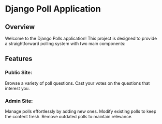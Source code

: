 # Django Poll Application 

## Overview

Welcome to the Django Polls application! This project is designed to provide a straightforward polling system with two main components:

## Features

### Public Site:

Browse a variety of poll questions.
Cast your votes on the questions that interest you.

### Admin Site:

Manage polls effortlessly by adding new ones.
Modify existing polls to keep the content fresh.
Remove outdated polls to maintain relevance.
